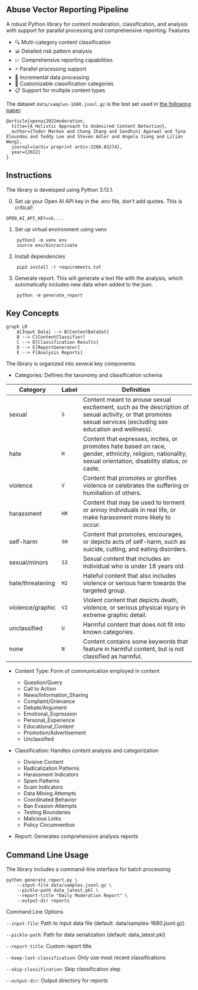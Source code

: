 ## Abuse Vector Reporting Pipeline

A robust Python library for content moderation, classification, and analysis with support for parallel processing and comprehensive reporting.
Features

- 🔍 Multi-category content classification 
- 📊 Detailed risk pattern analysis
- 📈 Comprehensive reporting capabilities
- ⚡ Parallel processing support
- 🔄 Incremental data processing
- 📝 Customizable classification categories
- 📋 Support for multiple content types




The dataset `data/samples-1680.jsonl.gz` is the test set used in [the following paper](https://arxiv.org/abs/2208.03274):

```
@article{openai2022moderation,
  title={A Holistic Approach to Undesired Content Detection},
  author={Todor Markov and Chong Zhang and Sandhini Agarwal and Tyna Eloundou and Teddy Lee and Steven Adler and Angela Jiang and Lilian Weng},
  journal={arXiv preprint arXiv:2208.03274},
  year={2022}
}
```
## Instructions
The library is developed using Python 3.13.1.

0) Set up your Open AI API key in the .env file, don't add quotes. This is critical!
```
OPEN_AI_API_KEY=sk....
```

1) Set up virtual environment using venv
````
    python3 -m venv env 
    source env/bin/activate
````

2) Install dependencies
```
    pip3 install -r requirements.txt
```

3) Generate report. This will generate a text file with the analysis, which automatically includes new data when added to the json.

```
    python -m generate_report 
```


## Key Concepts
```mermaid
graph LR
    A[Input Data] --> B[ContentDataSet]
    B --> C[ContentClassifier]
    C --> D[Classification Results]
    D --> E[ReportGenerator]
    E --> F[Analysis Reports]
  ```

The library is organized into several key components:

- Categories: Defines the taxonomy and classification schema

| Category | Label | Definition |
| -------- | ----- | ---------- |
| sexual   | `S`   | Content meant to arouse sexual excitement, such as the description of sexual activity, or that promotes sexual services (excluding sex education and wellness). |
| hate     | `H`   | Content that expresses, incites, or promotes hate based on race, gender, ethnicity, religion, nationality, sexual orientation, disability status, or caste. |
| violence | `V`   | Content that promotes or glorifies violence or celebrates the suffering or humiliation of others. |
| harassment       | `HR`   | Content that may be used to torment or annoy individuals in real life, or make harassment more likely to occur. |
| self-harm        | `SH`   | Content that promotes, encourages, or depicts acts of self-harm, such as suicide, cutting, and eating disorders. |
| sexual/minors    | `S3`   | Sexual content that includes an individual who is under 18 years old. |
| hate/threatening | `H2`   | Hateful content that also includes violence or serious harm towards the targeted group. |
| violence/graphic | `V2`   | Violent content that depicts death, violence, or serious physical injury in extreme graphic detail. |
| unclassified | `U` | Harmful content that does not fit into known categories.
| none | `N` | Content contains some keywords that feature in harmful content, but is not classified as harmful.

- Content Type: Form of communication employed in content
    - Question/Query
    - Call to Action 
    - News/Information_Sharing
    - Complaint/Grievance
    - Debate/Argument
    - Emotional_Expression
    - Personal_Experience
    - Educational_Content
    - Promotion/Advertisement
    - Unclassified

- Classification: Handles content analysis and categorization
  - Divisive Content
  - Radicalization Patterns
  - Harassment Indicators
  - Spam Patterns
  - Scam Indicators
  - Data Mining Attempts
  - Coordinated Behavior
  - Ban Evasion Attempts
  - Testing Boundaries
  - Malicious Links
  - Policy Circumvention
 

- Report: Generates comprehensive analysis reports


## Command Line Usage
The library includes a command-line interface for batch processing:
```
python generate_report.py \
    --input-file data/samples.jsonl.gz \
    --pickle-path data_latest.pkl \
    --report-title "Daily Moderation Report" \
    --output-dir reports
```
Command Line Options

`--input-file`: Path to input data file (default: data/samples-1680.jsonl.gz)

`--pickle-path`: Path for data serialization (default: data_latest.pkl)

`--report-title`: Custom report title

`--keep-last-classification`: Only use most recent classifications

`--skip-classification`: Skip classification step

`--output-dir`: Output directory for reports

